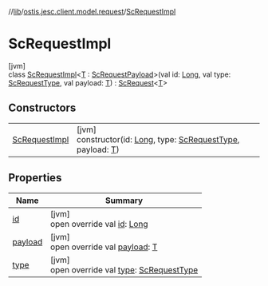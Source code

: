 //[lib](../../../index.md)/[ostis.jesc.client.model.request](../index.md)/[ScRequestImpl](index.md)

# ScRequestImpl

[jvm]\
class [ScRequestImpl](index.md)&lt;[T](index.md) : [ScRequestPayload](../../ostis.jesc.client.model.request.payload/-sc-request-payload/index.md)&gt;(val id: [Long](https://kotlinlang.org/api/latest/jvm/stdlib/kotlin/-long/index.html), val type: [ScRequestType](../-sc-request-type/index.md), val payload: [T](index.md)) : [ScRequest](../-sc-request/index.md)&lt;[T](index.md)&gt;

## Constructors

| | |
|---|---|
| [ScRequestImpl](-sc-request-impl.md) | [jvm]<br>constructor(id: [Long](https://kotlinlang.org/api/latest/jvm/stdlib/kotlin/-long/index.html), type: [ScRequestType](../-sc-request-type/index.md), payload: [T](index.md)) |

## Properties

| Name | Summary |
|---|---|
| [id](id.md) | [jvm]<br>open override val [id](id.md): [Long](https://kotlinlang.org/api/latest/jvm/stdlib/kotlin/-long/index.html) |
| [payload](payload.md) | [jvm]<br>open override val [payload](payload.md): [T](index.md) |
| [type](type.md) | [jvm]<br>open override val [type](type.md): [ScRequestType](../-sc-request-type/index.md) |
